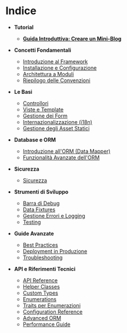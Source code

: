 # Indice

* **Tutorial**

  * [**Guida Introduttiva: Creare un Mini-Blog**](getting-started.md)

* **Concetti Fondamentali**

  * [Introduzione al Framework](overview.md)
  * [Installazione e Configurazione](installation.md)
  * [Architettura a Moduli](module-architecture.md)
  * [Riepilogo delle Convenzioni](conventions.md)

* **Le Basi**

  * [Controllori](controllers.md)
  * [Viste e Template](views.md)
  * [Gestione dei Form](forms.md)
  * [Internazionalizzazione (i18n)](internationalization.md)
  * [Gestione degli Asset Statici](static-assets.md)

* **Database e ORM**

  * [Introduzione all'ORM (Data Mapper)](orm.md)
  * [Funzionalità Avanzate dell'ORM](orm-additional-features.md)

* **Sicurezza**

  * [Sicurezza](security.md)

* **Strumenti di Sviluppo**

  * [Barra di Debug](debug-bar.md)
  * [Data Fixtures](data-fixtures.md)
  * [Gestione Errori e Logging](error-handling-and-logging.md)
  * [Testing](testing.md)

* **Guide Avanzate**

  * [Best Practices](best-practices.md)
  * [Deployment in Produzione](deployment.md)
  * [Troubleshooting](troubleshooting.md)

* **API e Riferimenti Tecnici**

  * [API Reference](api-reference.md)
  * [Helper Classes](helper-classes.md)
  * [Custom Types](custom-types.md)
  * [Enumerations](enumerations.md)
  * [Traits per Enumerazioni](traits.md)
  * [Configuration Reference](configuration-reference.md)
  * [Advanced ORM](advanced-orm.md)
  * [Performance Guide](performance.md)
